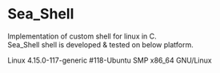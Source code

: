 # Sea_Shell

Implementation of custom shell for linux in C.  
Sea_Shell shell is developed & tested on below platform.  

Linux 4.15.0-117-generic #118-Ubuntu SMP x86_64 GNU/Linux  